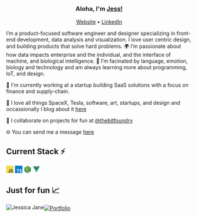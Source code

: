 ## <h3 align="center">Aloha, I'm <a href="https://www.jessicajane.org"> Jess!</a></h3>
<p align="center">
  <a href="https://jessicajane.org" rel="nofollow">Website</a> •
  <a href="https://www.linkedin.com/in/jessica-k/" rel="nofollow">LinkedIn</a>
</p>

I’m a product-focused software engineer and designer specializing in front-end development, data analysis and visualization. I love user centric design, and building products that solve hard problems. :earth_africa: I’m passionate about how data impacts enterprise and the individual, and the interface of machine, and biological intelligence. :hatched_chick: I’m facinated by language, emotion, biology and technology and am always learning more about programming, IoT, and design.

:briefcase: I'm currently working at a startup building SaaS solutions with a focus on finance and supply-chain.

:rocket: I love all things SpaceX, Tesla, software, art, startups, and design and occassionally I blog about it <a href="https://jessicajane.us14.list-manage.com/subscribe?u=2b6e6ecea769fea2cf7679642&id=f673055bf2" target="_blank">here</a> 

:art: I collaborate on projects for fun at <a href="https://www.thebitfoundry.net">@thebitfoundry</a>

:globe_with_meridians: You can send me a message <a href="mailto:hey@jessicajane.org" target="_blank"> here</a>

## Current Stack :zap:

<p><img height="20" src="https://raw.githubusercontent.com/SciFae/image-data/master/javascript.png" style="max-width:100%;">
<a target="_blank" rel="noopener noreferrer"> <img height="20" src="https://raw.githubusercontent.com/SciFae/image-data/master/typescript.png" style="max-width:100%;"></a><a target="_blank" rel="noopener noreferrer"> <img height="20" src="https://raw.githubusercontent.com/SciFae/image-data/master/nodejs.png" style="max-width:100%;"></a> <img height="20" src="https://raw.githubusercontent.com/SciFae/image-data/master/vue.png" style="max-width:100%;"></a><a target="_blank" rel="noopener noreferrer"></p>

## Just for fun :chart_with_upwards_trend:

<!-- [![Jess's GitHub stats](https://github-readme-stats.vercel.app/api?username=scifae)](https://github.com/scifae/github-readme-stats) -->
<img align="left" src="https://github-readme-stats.vercel.app/api/top-langs/?username=scifae&layout=compact&theme=dark" alt="Jessica Jane"/> 

<a target="_blank" href="https://scifae.github.io"><img align="center" src="https://github-readme-stats.vercel.app/api/pin/?username=scifae&repo=scifae.github.io&theme=dark" alt="Portfolio"></a>
